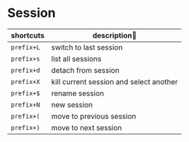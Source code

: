 # Session

| shortcuts  | description                           |
|------------|-----------------------------------------|
| `prefix+L` | switch to last session                  |
| `prefix+s` | list all sessions                       |
| `prefix+d` | detach from session                     |
| `prefix+X` | kill current session and select another |
| `prefix+$` | rename session                          |
| `prefix+N` | new session                             |
| `prefix+(` | move to previous session                |
| `prefix+)` | move to next session                    |
